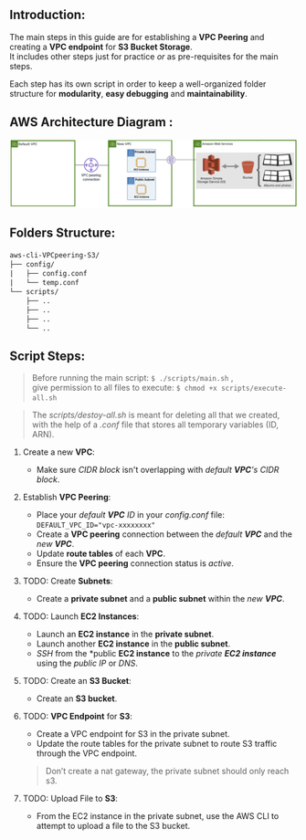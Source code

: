 ## Introduction:
The main steps in this guide are for establishing a **VPC Peering** and creating a **VPC endpoint** for **S3 Bucket Storage**. \
It includes other steps just for practice *or* as pre-requisites for the main steps. 

Each step has its own script in order to keep a well-organized folder structure for **modularity**, **easy debugging** and **maintainability**.

## AWS Architecture Diagram :
<img src="z-README-pics/vpcpeer-s3.png" width="700"/> <br/>

## Folders Structure:
```
aws-cli-VPCpeering-S3/
├── config/
|   ├── config.conf
|   └── temp.conf
└── scripts/
    ├── ..
    ├── ..
    ├── ..
    └── ..
```

## Script Steps:
> Before running the main script:  ``` $ ./scripts/main.sh ``` , \
give permission to all files to execute:  ``` $ chmod +x scripts/execute-all.sh ```

> The *scripts/destoy-all.sh* is meant for deleting all that we created, with the help of a *.conf* file that stores all temporary variables (ID, ARN).

1. Create a new **VPC**:
    - Make sure *CIDR block* isn't overlapping with *default **VPC**'s CIDR block*.


2. Establish **VPC Peering**:
    - Place your *default **VPC** ID* in your *config.conf* file: \
    ``` DEFAULT_VPC_ID="vpc-xxxxxxxx" ```
    - Create a **VPC peering** connection between the *default **VPC*** and the *new **VPC***.
    - Update **route tables** of each **VPC**.
    - Ensure the **VPC peering** connection status is *active*.
3. TODO: Create **Subnets**:
    - Create a **private subnet** and a **public subnet** within the *new **VPC***.
4. TODO: Launch **EC2 Instances**:
    -   Launch an **EC2 instance** in the **private subnet**.
    -   Launch another **EC2 instance** in the **public subnet**.
    -   *SSH* from the *public **EC2 instance** to the *private **EC2 instance*** using the *public IP* or *DNS*.
5. TODO: Create an **S3 Bucket**:
    -   Create an **S3 bucket**.
6. TODO: **VPC Endpoint** for **S3**:
    -   Create a VPC endpoint for S3 in the private subnet.
    -   Update the route tables for the private subnet to route S3 traffic through the VPC endpoint.
    > Don’t create a nat gateway, the private subnet should only reach s3.
7. TODO: Upload File to **S3**:
    -   From the EC2 instance in the private subnet, use the AWS CLI to attempt to upload a file to the S3 bucket.


